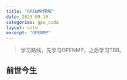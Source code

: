 ```yaml
---
title: "OPENMP理解"
date: 2025-09-10
categories: gpu_cuda
layout: note
excerpt: "OPENMP"
---
```


>学习路线，先学习OPENMP，之后学习TBB。



## 前世今生



